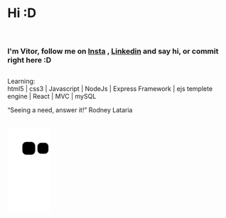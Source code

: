 <h1>Hi :D </h1><br>
<h3>I'm <strong>Vitor</strong>, follow me on <a href="https://www.instagram.com/vitorschapieski/">Insta</a> , <a href="https://www.linkedin.com/in/vitor-schapieski-bbb6951b7/">Linkedin</a> and say hi, or commit right here :D </h3>

##
Learning:<br>
html5 | css3 | Javascript | NodeJs | Express Framework | ejs templete engine | React | MVC | mySQL

 “Seeing a need, answer it!” Rodney Lataria
 
 ##
 
![Snake animation](https://github.com/vitorschapieski/vitorschapieski/blob/output/github-contribution-grid-snake.svg)





